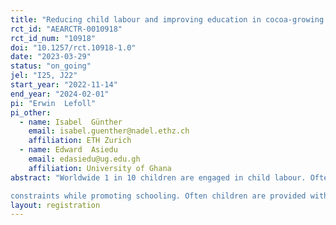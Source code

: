 ```yaml
---
title: "Reducing child labour and improving education in cocoa-growing communities: experimental evidence on the impact of school kits from Ghana"
rct_id: "AEARCTR-0010918"
rct_id_num: "10918"
doi: "10.1257/rct.10918-1.0"
date: "2023-03-29"
status: "on_going"
jel: "I25, J22"
start_year: "2022-11-14"
end_year: "2024-02-01"
pi: "Erwin  Lefoll"
pi_other:
  - name: Isabel  Günther
    email: isabel.guenther@nadel.ethz.ch
    affiliation: ETH Zurich
  - name: Edward  Asiedu
    email: edasiedu@ug.edu.gh
    affiliation: University of Ghana
abstract: "Worldwide 1 in 10 children are engaged in child labour. Often, these children do not attend school regularly; thus, their current and future well-being is threatened. In Ghana, more than 50% of children in cocoa-growing areas are engaged in child labour—more than half a million children. A common approach to reducing child labour by the industry and policy is to tackle households' financial
constraints while promoting schooling. Often children are provided with "school kits" that include necessary school supplies such as a uniform, bag, shoes, books, and writing materials. Previous research has only looked at the impact of providing individual school items on education with limited results, and no study has analysed whether comprehensive school kits addressing the financial constraints of buying school equipment reduce child labour. Yet, children in low-income settings often suffer from a shortage of multiple school materials, which might be one of the reasons why children miss school in cocoa communities. This study conducts an experiment to examine the impact of school kits on child labour, school attendance, learning and child well-being in cocoa communities in Ghana. "
layout: registration
---
```


